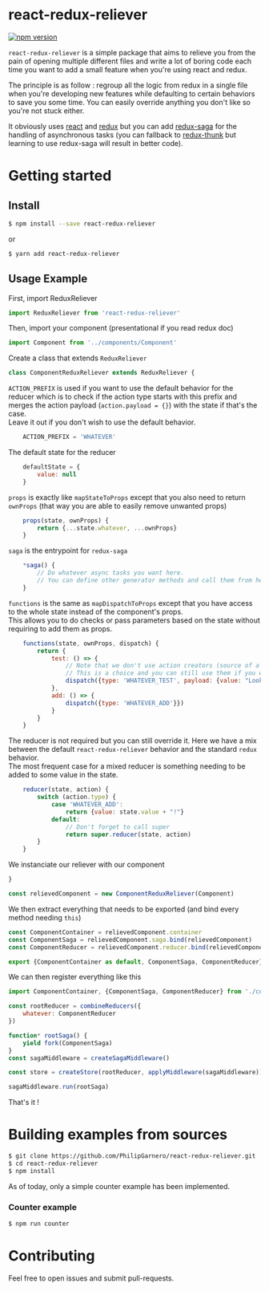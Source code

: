 # react-redux-reliever

[![npm version](https://img.shields.io/npm/v/react-redux-reliever.svg?style=flat-square)](https://www.npmjs.com/package/react-redux-reliever)

`react-redux-reliever` is a simple package that aims to relieve you from the pain of opening multiple different files and write a lot of boring code each time you want to add a small feature when you're using react and redux.

The principle is as follow : regroup all the logic from redux in a single file when you're developing new features while defaulting to certain behaviors to save you some time. You can easily override anything you don't like so you're not stuck either.

It obviously uses [react](https://github.com/facebook/react) and [redux](https://github.com/reactjs/redux) but you can add [redux-saga](https://github.com/redux-saga/redux-saga/) for the handling of asynchronous tasks (you can fallback to [redux-thunk](https://github.com/gaearon/redux-thunk) but learning to use redux-saga will result in better code).

# Getting started

## Install

```sh
$ npm install --save react-redux-reliever
```
or

```sh
$ yarn add react-redux-reliever
```

## Usage Example

First, import ReduxReliever
```javascript
import ReduxReliever from 'react-redux-reliever'
```

Then, import your component (presentational if you read redux doc)
```javascript
import Component from '../components/Component'
```

Create a class that extends `ReduxReliever`
```javascript
class ComponentReduxReliever extends ReduxReliever {
```

`ACTION_PREFIX` is used if you want to use the default behavior for the reducer which is to check if the action type starts with this prefix and merges the action payload (`action.payload = {}`) with the state if that's the case.  
Leave it out if you don't wish to use the default behavior.
```javascript
    ACTION_PREFIX = 'WHATEVER'
```

The default state for the reducer
```javascript
    defaultState = {
        value: null
    }
```

`props` is exactly like `mapStateToProps` except that you also need to return `ownProps` (that way you are able to easily remove unwanted props)
```javascript
    props(state, ownProps) {
        return {...state.whatever, ...ownProps}
    }
```

`saga` is the entrypoint for `redux-saga`
```javascript
    *saga() {
        // Do whatever async tasks you want here.
        // You can define other generator methods and call them from here for organization's sake.
    }
```

`functions` is the same as `mapDispatchToProps` except that you have access to the whole state instead of the component's props.  
This allows you to do checks or pass parameters based on the state without requiring to add them as props.
```javascript
    functions(state, ownProps, dispatch) {
        return {
            test: () => {
                // Note that we don't use action creators (source of a lot of the pain when using redux).
                // This is a choice and you can still use them if you want.
                dispatch({type: 'WHATEVER_TEST', payload: {value: "Looking good !"}})
            },
            add: () => {
                dispatch({type: 'WHATEVER_ADD'}})
            }
        }
    }
```

The reducer is not required but you can still override it. Here we have a mix between the default `react-redux-reliever` behavior and the standard `redux` behavior.  
The most frequent case for a mixed reducer is something needing to be added to some value in the state.
```javascript
    reducer(state, action) {
        switch (action.type) {
            case 'WHATEVER_ADD':
                return {value: state.value + "!"}
            default:
                // Don't forget to call super
                return super.reducer(state, action)
        }
    }
```

We instanciate our reliever with our component
```javascript
}

const relievedComponent = new ComponentReduxReliever(Component)
```
 We then extract everything that needs to be exported (and bind every method needing `this`)
```javascript
const ComponentContainer = relievedComponent.container
const ComponentSaga = relievedComponent.saga.bind(relievedComponent)
const ComponentReducer = relievedComponent.reducer.bind(relievedComponent)

export {ComponentContainer as default, ComponentSaga, ComponentReducer}
```

We can then register everything like this
```javascript
import ComponentContainer, {ComponentSaga, ComponentReducer} from './containers/ComponentContainer'

const rootReducer = combineReducers({
    whatever: ComponentReducer
})

function* rootSaga() {
    yield fork(ComponentSaga)
}
const sagaMiddleware = createSagaMiddleware()

const store = createStore(rootReducer, applyMiddleware(sagaMiddleware))

sagaMiddleware.run(rootSaga)
```

That's it !

# Building examples from sources

```sh
$ git clone https://github.com/PhilipGarnero/react-redux-reliever.git
$ cd react-redux-reliever
$ npm install
```

As of today, only a simple counter example has been implemented.

### Counter example

```sh
$ npm run counter
```

# Contributing

Feel free to open issues and submit pull-requests.